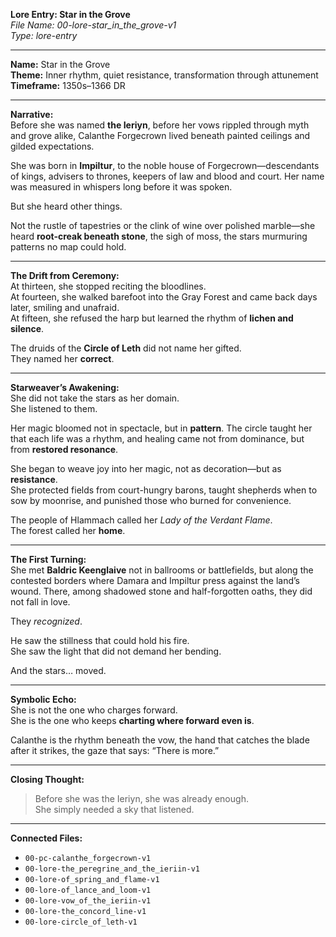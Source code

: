 **Lore Entry: Star in the Grove**  
*File Name: 00-lore-star_in_the_grove-v1*  
*Type: lore-entry*

---

**Name:** Star in the Grove  
**Theme:** Inner rhythm, quiet resistance, transformation through attunement  
**Timeframe:** 1350s–1366 DR

---

**Narrative:**  
Before she was named **the Ieriyn**, before her vows rippled through myth and grove alike, Calanthe Forgecrown lived beneath painted ceilings and gilded expectations.

She was born in **Impiltur**, to the noble house of Forgecrown—descendants of kings, advisers to thrones, keepers of law and blood and court. Her name was measured in whispers long before it was spoken.

But she heard other things.

Not the rustle of tapestries or the clink of wine over polished marble—she heard **root-creak beneath stone**, the sigh of moss, the stars murmuring patterns no map could hold.

---

**The Drift from Ceremony:**  
At thirteen, she stopped reciting the bloodlines.  
At fourteen, she walked barefoot into the Gray Forest and came back days later, smiling and unafraid.  
At fifteen, she refused the harp but learned the rhythm of **lichen and silence**.

The druids of the **Circle of Leth** did not name her gifted.  
They named her **correct**.

---

**Starweaver’s Awakening:**  
She did not take the stars as her domain.  
She listened to them.

Her magic bloomed not in spectacle, but in **pattern**. The circle taught her that each life was a rhythm, and healing came not from dominance, but from **restored resonance**.

She began to weave joy into her magic, not as decoration—but as **resistance**.  
She protected fields from court-hungry barons, taught shepherds when to sow by moonrise, and punished those who burned for convenience.

The people of Hlammach called her *Lady of the Verdant Flame*.  
The forest called her **home**.

---

**The First Turning:**  
She met **Baldric Keenglaive** not in ballrooms or battlefields, but along the contested borders where Damara and Impiltur press against the land’s wound. There, among shadowed stone and half-forgotten oaths, they did not fall in love.

They *recognized*.

He saw the stillness that could hold his fire.  
She saw the light that did not demand her bending.

And the stars… moved.

---

**Symbolic Echo:**  
She is not the one who charges forward.  
She is the one who keeps **charting where forward even is**.

Calanthe is the rhythm beneath the vow, the hand that catches the blade after it strikes, the gaze that says: “There is more.”

---

**Closing Thought:**  
> Before she was the Ieriyn, she was already enough.  
> She simply needed a sky that listened.

---

**Connected Files:**  
- `00-pc-calanthe_forgecrown-v1`  
- `00-lore-the_peregrine_and_the_ieriin-v1`  
- `00-lore-of_spring_and_flame-v1`  
- `00-lore-of_lance_and_loom-v1`  
- `00-lore-vow_of_the_ieriin-v1`  
- `00-lore-the_concord_line-v1`  
- `00-lore-circle_of_leth-v1`
